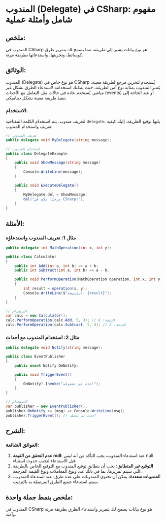 <!--
Meta Description: # المندوب (Delegate) في CSharp: مفهوم شامل وأمثلة عملية ## ملخص: المندوب في CSharp هو نوع بيانات يشير إلى طريقة، مما يسمح لك بتمرير طرق كوسائط، وتخزين...
Meta Keywords: المندوب, public, int, csharp, delegate
-->

# المندوب (Delegate) في CSharp: مفهوم شامل وأمثلة عملية

## ملخص:
المندوب في CSharp هو نوع بيانات يشير إلى طريقة، مما يسمح لك بتمرير طرق كوسائط، وتخزينها، واستدعائها بطريقة مرنة.

## الوثائق:
المندوب (Delegate) هو نوع خاص في CSharp يُستخدم لتخزين مرجع لطريقة معينة. يُعتبر المندوب بمثابة نوع آمن لطريقة، حيث يمكنك استخدامه لاستدعاء الطرق بشكل غير مباشر. يُستخدم عادة في حالات مثل التعامل مع الأحداث (events) أو عند الحاجة إلى تنفيذ طريقة معينة بشكل ديناميكي.

### الاستخدام:
لتعريف مندوب، يتم استخدام الكلمة المفتاحية `delegate`، يليها توقيع الطريقة. إليك كيفية تعريف واستخدام المندوب:

```csharp
// تعريف المندوب
public delegate void MyDelegate(string message);

// استخدام المندوب
public class DelegateExample
{
    public void ShowMessage(string message)
    {
        Console.WriteLine(message);
    }

    public void ExecuteDelegate()
    {
        MyDelegate del = ShowMessage;
        del("مرحبًا بكم في CSharp!");
    }
}
```

## الأمثلة:
### مثال 1: تعريف المندوب واستدعاؤه
```csharp
public delegate int MathOperation(int x, int y);

public class Calculator
{
    public int Add(int a, int b) => a + b;
    public int Subtract(int a, int b) => a - b;

    public void PerformOperation(MathOperation operation, int x, int y)
    {
        int result = operation(x, y);
        Console.WriteLine($"النتيجة: {result}");
    }
}

// الاستخدام
var calc = new Calculator();
calc.PerformOperation(calc.Add, 5, 3); // النتيجة: 8
calc.PerformOperation(calc.Subtract, 5, 3); // النتيجة: 2
```

### مثال 2: استخدام المندوب مع أحداث
```csharp
public delegate void Notify(string message);

public class EventPublisher
{
    public event Notify OnNotify;

    public void TriggerEvent()
    {
        OnNotify?.Invoke("حدث تم تفعيله!");
    }
}

// الاستخدام
var publisher = new EventPublisher();
publisher.OnNotify += (msg) => Console.WriteLine(msg);
publisher.TriggerEvent(); // حدث تم تفعيله!
```

## الشرح:
### العوائق الشائعة:
1. **عدم التحقق من القيمة null:** عند استدعاء المندوب، يجب التأكد من أنه ليس null قبل الاستدعاء لتجنب حدوث استثناء.
2. **التوقيع غير المتطابق:** يجب أن يتطابق توقيع المندوب مع التوقيع الخاص بالطريقة التي سيتم تمريرها، بما في ذلك عدد ونوع المعاملات ونوع القيمة المرجعة.
3. **المندوبات متعددة:** يمكن أن تحتوي المندوبات على عدة طرق. عند استدعاء المندوب، سيتم استدعاء جميع الطرق المرتبطة به بالترتيب.

## ملخص بنمط جملة واحدة:
المندوب في CSharp هو نوع بيانات يسمح لك بتمرير واستدعاء الطرق بطريقة مرنة وآمنة.